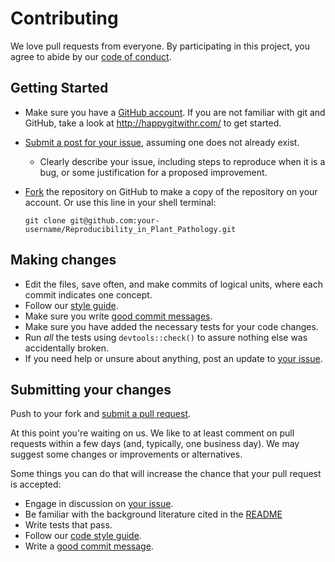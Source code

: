 # Contributing

We love pull requests from everyone. By participating in this project, you agree to abide by our [code of conduct](CODE_OF_CONDUCT.md).

## Getting Started

* Make sure you have a [GitHub account](https://github.com/signup/free).
If you are not familiar with git and GitHub, take a look at <http://happygitwithr.com/> to get started.
* [Submit a post for your issue](https://github.com/openplantpathology/Reproducibility_in_Plant_Pathology/issues/), assuming one does not already exist.
  * Clearly describe your issue, including steps to reproduce when it is a bug, or some justification for a proposed improvement.
* [Fork](https://github.com/openplantpathology/Reproducibility_in_Plant_Pathology/#fork-destination-box) the repository on GitHub to make a copy of the repository on your account.
Or use this line in your shell terminal:

    `git clone git@github.com:your-username/Reproducibility_in_Plant_Pathology.git`

## Making changes

* Edit the files, save often, and make commits of logical units, where each commit indicates one concept.
* Follow our [style guide](http://adv-r.had.co.nz/Style.html).
* Make sure you write [good commit messages](http://tbaggery.com/2008/04/19/a-note-about-git-commit-messages.html).
* Make sure you have added the necessary tests for your code changes.
* Run _all_ the tests using `devtools::check()` to assure nothing else was accidentally broken.
* If you need help or unsure about anything, post an update to [your issue](https://github.com/openplantpathology/Reproducibility_in_Plant_Pathology/issues/).

## Submitting your changes

Push to your fork and [submit a pull request](https://github.com/openplantpathology/Reproducibility_in_Plant_Pathology/compare/).

At this point you're waiting on us.
We like to at least comment on pull requests within a few days (and, typically, one business day).
We may suggest some changes or improvements or alternatives.

Some things you can do that will increase the chance that your pull request is accepted:

* Engage in discussion on [your issue](https://github.com/openplantpathology/Reproducibility_in_Plant_Pathology/issues/).
* Be familiar with the background literature cited in the [README](README.Rmd)
* Write tests that pass.
* Follow our [code style guide](http://adv-r.had.co.nz/Style.html).
* Write a [good commit message](http://tbaggery.com/2008/04/19/a-note-about-git-commit-messages.html).

